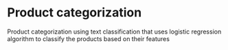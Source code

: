 # Product categorization
Product categorization using text classification that uses logistic regression algorithm to classify the products based on their features
